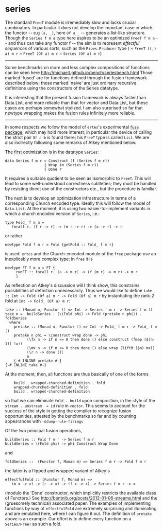 series
======


The standard `FreeT` module is irremediably slow and lacks
crucial combinators. In particular it does not develop the
important case in which the functor -- e.g `(a, _)`, here
`Of a _` -- generates a list-like structure. Though the
`Series f m a` type here aspires to be an optimized
`FreeT f m a` -- and thus can take any functor f -- the aim is to
represent *effectful sequences* of various sorts, such as the
`Pipes.Producer` type ( \~ `FreeT ((,) a) m r` \~
`FreeT (Of a) m r` \~ `Series (Of a) m r`)

-----

Some benchmarks on more and less complex compositions of
functions can be seen here
http://michaelt.github.io/bench/seriesbench.html Those marked
'fused' are for functions defined through the fusion
framework described below; those marked 'naive' are just ordinary recursive
definitions using the constructors of the Series datatype.

It is interesting that the present fusion framework is always faster
than Data.List, and more reliable than that for vector and
Data.List, but these cases are perhaps somewhat stylized. I am
also surprised so far that newtype wrapping makes the fusion
rules infinitely more reliable.

----


In some respects we follow the model of `ertes`'s experimental
[`fuse` package](http://hub.darcs.net/ertes/fuse), which may hold
more interest; in particular the device of calling the strict
pair `Of a b` is found there; his `FreeT` type is called `List`.
We are also indirectly following some remarks of Atkey mentioned
below.

The first optimization is in the datatype `Series`:

    data Series f m r = Construct (f (Series f m r))
                      | Wrap (m (Series f m r))
                      | Done r

It requires a suitable quotient to be seen as isomorphic to
`FreeT`. This will lead to some well-understood correctness
subtleties; they must be handled by resisting direct use of the
constructors etc., but the procedure is familiar.

The next is to develop an optimization infrastructure in terms of
a corresponding Church encoded type. Ideally this will follow the
model of `Data.List`. At the moment, it is using two
easier-to-implement variants in which a church encoded version of
`Series`, i.e.:

    type Fold_ f m a = 
       forall r. (f r -> r) -> (m r -> r) -> (a -> r) -> r

or rather

    newtype Fold f m r = Fold {getFold :: Fold_ f m r}

is used. `ertes` and the Church-encoded module of the `free`
package use an inexplicably more complex type; in `free` it is

    newtype FT f m a = FT {
         runFT :: forall r. (a -> m r) -> (f (m r) -> m r) -> m r
         }

As reflection on Atkey's discussion will I think show, this constrains
possibilities of definition unnecessarily. Thus we would like to 
define `take :: Int -> Fold (Of a) m r -> Fold (Of a) m r`  by 
instantiating the rank-2 fold at `Int -> Fold_ (Of a) m r`:

    take :: (Monad m, Functor f) => Int -> Series f m r -> Series f m ()
    take n =  buildSeries . (\(Fold phi) -> Fold (pretake n phi)) . foldSeries 
      where
        pretake :: (Monad m, Functor f) => Int -> Fold_ f m r -> Fold_ f m ()
        pretake n phi = \construct wrap done -> phi 
              (\fx n -> if n <= 0 then done () else construct (fmap ($(n-1)) fx))
              (\mx n -> if n <= 0 then done () else wrap (liftM ($n) mx)) 
              (\r n -> done ()) 
              n
        {-# INLINE pretake #-}
    {-# INLINE take #-}


At the moment, then, all functions are thus basically of one of the forms

        build . wrapped-churched-definition . fold
        wrapped-churched-definition . fold
        build . wrapped-churched-definition
        
so that we can eliminate `fold . build` upon composition, 
in the style of the `stream . unstream  = id` rule
in `vector`. This seems to account for the success of the style in getting the
compiler to recognize fusion opportunities, attested by the
benchmarks so far and by counting appearances with `-ddump-rule-firings`

Of the two principal fusion operations,

    buildSeries :: Fold f m r -> Series f m r 
    buildSeries = \(Fold phi) -> phi Construct Wrap Done

and

    foldSeries ::  (Functor f, Monad m) => Series f m r -> Fold f m r

the latter is a flipped and wrapped variant of Atkey's

    effectfulFold :: (Functor f, Monad m) =>
       (m x -> x) -> (r -> x) -> (f x -> x) -> Series f m r -> x

(modulo the 'Done' constructor, which implicitly restricts the
available class of Functors.) See
http://bentnib.org/posts/2012-01-06-streams.html and the
(gruesomely technical) associated paper. The examples of
implementing functions by way of `effectfulFold` are extremely
surprising and illuminating and are emulated here, where I can
figure it out. The definition of `pretake` above is an example. 
Our effort is to define every function on a `Series/FreeT` as 
such a fold.


